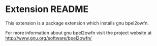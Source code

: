 # Extension README

This extension is a package extension which installs gnu bpel2owfn.

For more information about gnu bpel2owfn visit the project website at
http://www.gnu.org/software/bpel2owfn/

